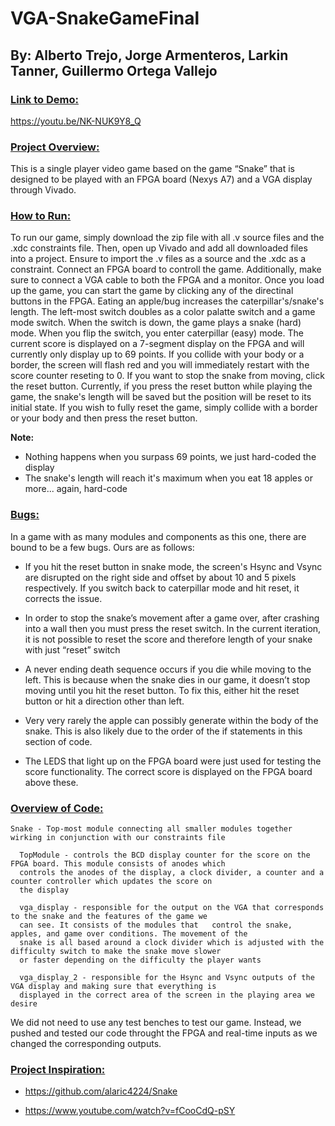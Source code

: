# VGA-SnakeGameFinal
## By: Alberto Trejo, Jorge Armenteros, Larkin Tanner, Guillermo Ortega Vallejo

### <ins>Link to Demo:</ins> 
https://youtu.be/NK-NUK9Y8_Q 

### <ins>Project Overview:</ins>  
This is a single player video game based on the game “Snake” that is designed to be played with an FPGA board (Nexys A7) and a VGA display through Vivado.

### <ins>How to Run:</ins> 

To run our game, simply download the zip file with all .v source files and the .xdc constraints file. Then, open up Vivado and add all downloaded files into a project. Ensure to import the .v files as a source and the .xdc as a constraint. Connect an FPGA board to controll the game. Additionally, make sure to connect a VGA cable to both the FPGA and a monitor. Once you load up the game, you can start the game by clicking any of the directinal buttons in the FPGA. Eating an apple/bug increases the caterpillar's/snake's length. The left-most switch doubles as a color palatte switch and a game mode switch. When the switch is down, the game plays a snake (hard) mode. When you flip the switch, you enter caterpillar (easy) mode. The current score is displayed on a 7-segment display on the FPGA and will currently only display up to 69 points. If you collide with your body or a border, the screen will flash red and you will immediately restart with the score counter reseting to 0. If you want to stop the snake from moving, click the reset button. Currently, if you press the reset button while playing the game, the snake's length will be saved but the position will be reset to its initial state. If you wish to fully reset the game, simply collide with a border or your body and then press the reset button.

**Note:** 
- Nothing happens when you surpass 69 points, we just hard-coded the display
- The snake's length will reach it's maximum when you eat 18 apples or more... again, hard-code


### <ins>Bugs:</ins>

In a game with as many modules and components as this one, there are bound to be a few bugs. Ours are as follows:

- If you hit the reset button in snake mode, the screen's Hsync and Vsync are disrupted on the right side and offset by about 10 and 5 pixels respectively. If you switch back to caterpillar mode and hit reset, it corrects the issue. 

- In order to stop the snake’s movement after a game over, after crashing into a wall  then you must press the reset switch. In the current iteration, it is not possible to reset the score and therefore length of your snake with just “reset” switch

- A never ending death sequence occurs if you die while moving to the left. This is because when the snake dies in our game, it doesn’t stop moving until you hit the reset button. To fix this, either hit the reset button or hit a direction other than left.

- Very very rarely the apple can possibly generate within the body of the snake. This is also likely due to the order of the if statements in this section of code.

- The LEDS that light up on the FPGA board were just used for testing the score functionality. The correct score is displayed on the FPGA board above these.

### <ins>Overview of Code:</ins>
```
Snake - Top-most module connecting all smaller modules together wirking in conjunction with our constraints file

  TopModule - controls the BCD display counter for the score on the FPGA board. This module consists of anodes which
  controls the anodes of the display, a clock divider, a counter and a counter controller which updates the score on
  the display

  vga_display - responsible for the output on the VGA that corresponds to the snake and the features of the game we
  can see. It consists of the modules that   control the snake, apples, and game over conditions. The movement of the
  snake is all based around a clock divider which is adjusted with the difficulty switch to make the snake move slower
  or faster depending on the difficulty the player wants

  vga_display_2 - responsible for the Hsync and Vsync outputs of the VGA display and making sure that everything is
  displayed in the correct area of the screen in the playing area we desire

```
 
We did not need to use any test benches to test our game. Instead, we pushed and tested our code throught the FPGA and real-time inputs as we changed the corresponding outputs.  

### <ins>Project Inspiration:</ins>

- https://github.com/alaric4224/Snake

- https://www.youtube.com/watch?v=fCooCdQ-pSY
